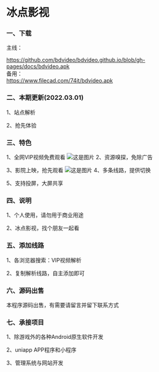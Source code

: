 # 冰点影视
### 一、下载
主线：
<div><a href="https://github.com/bdvideo/bdvideo.github.io/blob/gh-pages/docs/bdvideo.apk">https://github.com/bdvideo/bdvideo.github.io/blob/gh-pages/docs/bdvideo.apk</a></div>
备用：
<div><a href="https://www.filecad.com/74it/bdvideo.apk">https://www.filecad.com/74it/bdvideo.apk</a></div>

### 二、本期更新(2022.03.01)
1、站点解析

2、抢先体验
### 三、特色
1、全网VIP视频免费观看
![这是图片](https://github.com/bdvideo/bdvideo.github.io/blob/gh-pages/docs/1.png?raw=true "Magic Gardens")
2、资源嗅探，免除广告

3、影院上映，抢先观看
![这是图片](https://github.com/bdvideo/bdvideo.github.io/blob/gh-pages/docs/3.png?raw=true "Magic Gardens")
4、多条线路，提供切换

5、支持投屏，大屏共享

### 四、说明
1、个人使用，请勿用于商业用途

2、冰点影视，找个朋友一起看

### 五、添加线路
1、各浏览器搜索：VIP视频解析

2、复制解析线路，自主添加即可

### 六、源码出售
本程序源码出售，有需要请留言并留下联系方式

### 七、承接项目
1、除游戏外的各种Android原生软件开发

2、uniapp APP程序和小程序

3、管理系统与网站开发
